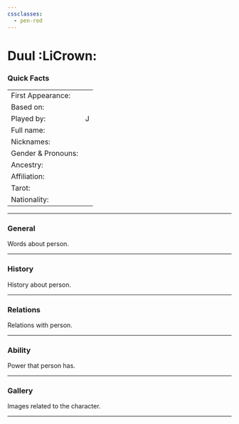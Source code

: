 ```yaml
---
cssclasses:
  - pen-red
---
```

# Duul :LiCrown:
### Quick Facts

|                    |     |
| ------------------ | --- |
| First Appearance:  |     |
| Based on:          |     |
| Played by:         | J   |
| Full name:         |     |
| Nicknames:         |     |
| Gender & Pronouns: |     |
| Ancestry:          |     |
| Affiliation:       |     |
| Tarot:             |     |
| Nationality:       |     |
***
### General
Words about person.

***
### History
History about person.

***
### Relations
Relations with person.

***
### Ability
Power that person has.

***
### Gallery
Images related to the character.

***
